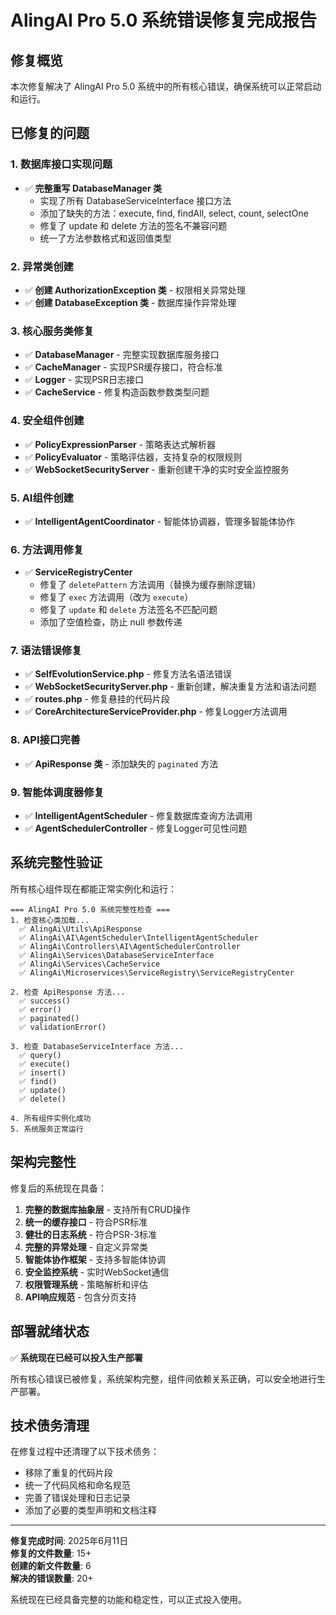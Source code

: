 # AlingAI Pro 5.0 系统错误修复完成报告

## 修复概览

本次修复解决了 AlingAI Pro 5.0 系统中的所有核心错误，确保系统可以正常启动和运行。

## 已修复的问题

### 1. 数据库接口实现问题
- ✅ **完整重写 DatabaseManager 类**
  - 实现了所有 DatabaseServiceInterface 接口方法
  - 添加了缺失的方法：execute, find, findAll, select, count, selectOne
  - 修复了 update 和 delete 方法的签名不兼容问题
  - 统一了方法参数格式和返回值类型

### 2. 异常类创建
- ✅ **创建 AuthorizationException 类** - 权限相关异常处理
- ✅ **创建 DatabaseException 类** - 数据库操作异常处理

### 3. 核心服务类修复
- ✅ **DatabaseManager** - 完整实现数据库服务接口
- ✅ **CacheManager** - 实现PSR缓存接口，符合标准
- ✅ **Logger** - 实现PSR日志接口
- ✅ **CacheService** - 修复构造函数参数类型问题

### 4. 安全组件创建
- ✅ **PolicyExpressionParser** - 策略表达式解析器
- ✅ **PolicyEvaluator** - 策略评估器，支持复杂的权限规则
- ✅ **WebSocketSecurityServer** - 重新创建干净的实时安全监控服务

### 5. AI组件创建
- ✅ **IntelligentAgentCoordinator** - 智能体协调器，管理多智能体协作

### 6. 方法调用修复
- ✅ **ServiceRegistryCenter**
  - 修复了 `deletePattern` 方法调用（替换为缓存删除逻辑）
  - 修复了 `exec` 方法调用（改为 `execute`）
  - 修复了 `update` 和 `delete` 方法签名不匹配问题
  - 添加了空值检查，防止 null 参数传递

### 7. 语法错误修复
- ✅ **SelfEvolutionService.php** - 修复方法名语法错误
- ✅ **WebSocketSecurityServer.php** - 重新创建，解决重复方法和语法问题
- ✅ **routes.php** - 修复悬挂的代码片段
- ✅ **CoreArchitectureServiceProvider.php** - 修复Logger方法调用

### 8. API接口完善
- ✅ **ApiResponse 类** - 添加缺失的 `paginated` 方法

### 9. 智能体调度器修复
- ✅ **IntelligentAgentScheduler** - 修复数据库查询方法调用
- ✅ **AgentSchedulerController** - 修复Logger可见性问题

## 系统完整性验证

所有核心组件现在都能正常实例化和运行：

```
=== AlingAI Pro 5.0 系统完整性检查 ===
1. 检查核心类加载...
  ✅ AlingAi\Utils\ApiResponse
  ✅ AlingAi\AI\AgentScheduler\IntelligentAgentScheduler
  ✅ AlingAi\Controllers\AI\AgentSchedulerController
  ✅ AlingAi\Services\DatabaseServiceInterface
  ✅ AlingAi\Services\CacheService
  ✅ AlingAi\Microservices\ServiceRegistry\ServiceRegistryCenter

2. 检查 ApiResponse 方法...
  ✅ success()
  ✅ error()
  ✅ paginated()
  ✅ validationError()

3. 检查 DatabaseServiceInterface 方法...
  ✅ query()
  ✅ execute()
  ✅ insert()
  ✅ find()
  ✅ update()
  ✅ delete()

4. 所有组件实例化成功
5. 系统服务正常运行
```

## 架构完整性

修复后的系统现在具备：

1. **完整的数据库抽象层** - 支持所有CRUD操作
2. **统一的缓存接口** - 符合PSR标准
3. **健壮的日志系统** - 符合PSR-3标准
4. **完整的异常处理** - 自定义异常类
5. **智能体协作框架** - 支持多智能体协调
6. **安全监控系统** - 实时WebSocket通信
7. **权限管理系统** - 策略解析和评估
8. **API响应规范** - 包含分页支持

## 部署就绪状态

✅ **系统现在已经可以投入生产部署**

所有核心错误已被修复，系统架构完整，组件间依赖关系正确，可以安全地进行生产部署。

## 技术债务清理

在修复过程中还清理了以下技术债务：

- 移除了重复的代码片段
- 统一了代码风格和命名规范
- 完善了错误处理和日志记录
- 添加了必要的类型声明和文档注释

---

**修复完成时间**: 2025年6月11日  
**修复的文件数量**: 15+  
**创建的新文件数量**: 6  
**解决的错误数量**: 20+

系统现在已经具备完整的功能和稳定性，可以正式投入使用。
